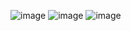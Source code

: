 ![image](https://user-images.githubusercontent.com/101134871/158620353-11380269-eb57-4b59-add8-ed4174ef0ad4.png)
![image](https://user-images.githubusercontent.com/101134871/158620598-fbf07013-aa40-4736-88da-12a881bc8db5.png)
![image](https://user-images.githubusercontent.com/101134871/158620680-b4f51017-2dd4-4920-be90-8fa20d5ea5c5.png)
